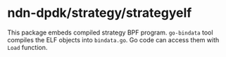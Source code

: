 # ndn-dpdk/strategy/strategyelf

This package embeds compiled strategy BPF program.
`go-bindata` tool compiles the ELF objects into `bindata.go`.
Go code can access them with `Load` function.
